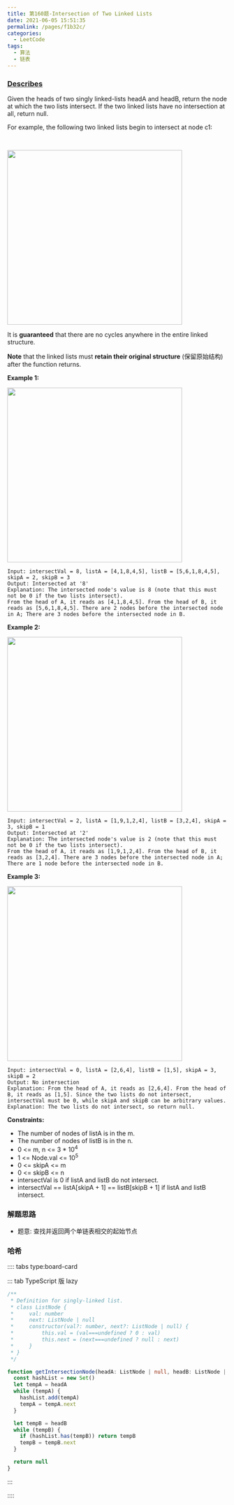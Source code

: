 ```yaml
---
title: 第160题-Intersection of Two Linked Lists
date: 2021-06-05 15:51:35
permalink: /pages/f1b32c/
categories:
  - LeetCode
tags:
  - 算法
  - 链表
---
```


### [Describes](https://leetcode-cn.com/problems/intersection-of-two-linked-lists/)

Given the heads of two singly linked-lists <span class="span-shadow">headA</span> and <span class="span-shadow">headB</span>, return the node at which the two lists intersect. If the two linked lists have no intersection at all, return <span class="span-shadow">null</span>.

For example, the following two linked lists begin to intersect at node <span class="span-shadow">c1</span>:

<img style="margin: 30px 0 0;" width="400" src="https://cdn.jsdelivr.net/gh/xiaojun996/CDN/images/leetcode/160_statement.png" />

It is **guaranteed** that there are no cycles anywhere in the entire linked structure.

**Note** that the linked lists must **retain their original structure** (保留原始结构) after the function returns.

<!-- more -->

**Example 1:**

<img src="https://cdn.jsdelivr.net/gh/xiaojun996/CDN/images/leetcode/160_example_1_1.png" width="400" />

```
Input: intersectVal = 8, listA = [4,1,8,4,5], listB = [5,6,1,8,4,5], skipA = 2, skipB = 3
Output: Intersected at '8'
Explanation: The intersected node's value is 8 (note that this must not be 0 if the two lists intersect).
From the head of A, it reads as [4,1,8,4,5]. From the head of B, it reads as [5,6,1,8,4,5]. There are 2 nodes before the intersected node in A; There are 3 nodes before the intersected node in B.
```

**Example 2:**

<img src="https://cdn.jsdelivr.net/gh/xiaojun996/CDN/images/leetcode/160_example_2.png" width="400" />

```
Input: intersectVal = 2, listA = [1,9,1,2,4], listB = [3,2,4], skipA = 3, skipB = 1
Output: Intersected at '2'
Explanation: The intersected node's value is 2 (note that this must not be 0 if the two lists intersect).
From the head of A, it reads as [1,9,1,2,4]. From the head of B, it reads as [3,2,4]. There are 3 nodes before the intersected node in A; There are 1 node before the intersected node in B.
```

**Example 3:**

<img src="https://cdn.jsdelivr.net/gh/xiaojun996/CDN/images/leetcode/160_example_3.png" width="400" />

```
Input: intersectVal = 0, listA = [2,6,4], listB = [1,5], skipA = 3, skipB = 2
Output: No intersection
Explanation: From the head of A, it reads as [2,6,4]. From the head of B, it reads as [1,5]. Since the two lists do not intersect, intersectVal must be 0, while skipA and skipB can be arbitrary values.
Explanation: The two lists do not intersect, so return null.
```

**Constraints:**

- The number of nodes of <span class="span-shadow">listA</span> is in the <span class="span-shadow">m</span>.
- The number of nodes of <span class="span-shadow">listB</span> is in the <span class="span-shadow">n</span>.
- <span class="span-shadow">0 <= m, n <= 3 \* 10<sup>4</sup></span>
- <span class="span-shadow">1 <= Node.val <= 10<sup>5</sup></span>
- <span class="span-shadow">0 <= skipA <= m</span>
- <span class="span-shadow">0 <= skipB <= n</span>
- <span class="span-shadow">intersectVal</span> is 0 if <span class="span-shadow">listA</span> and <span class="span-shadow">listB</span> do not intersect.
- <span class="span-shadow">intersectVal == listA[skipA + 1] == listB[skipB + 1]</span> if <span class="span-shadow">listA</span> and <span class="span-shadow">listB</span> intersect.

### 解题思路

- 题意: 查找并返回两个单链表相交的起始节点

### 哈希

:::: tabs type:board-card

::: tab TypeScript 版 lazy

```TypeScript
/**
 * Definition for singly-linked list.
 * class ListNode {
 *     val: number
 *     next: ListNode | null
 *     constructor(val?: number, next?: ListNode | null) {
 *         this.val = (val===undefined ? 0 : val)
 *         this.next = (next===undefined ? null : next)
 *     }
 * }
 */

function getIntersectionNode(headA: ListNode | null, headB: ListNode | null): ListNode | null {
  const hashList = new Set()
  let tempA = headA
  while (tempA) {
    hashList.add(tempA)
    tempA = tempA.next
  }

  let tempB = headB
  while (tempB) {
    if (hashList.has(tempB)) return tempB
    tempB = tempB.next
  }

  return null
}
```

:::

::::
